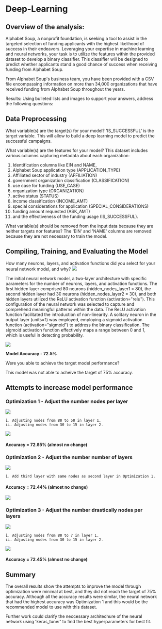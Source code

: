 # Deep-Learning

## Overview of the analysis: 

Alphabet Soup, a nonprofit foundation, is seeking a tool to assist in the targeted selection of funding applicants with the highest likelihood of success in their endeavors. Leveraging your expertise in machine learning and neural networks, your task is to utilize the features within the provided dataset to develop a binary classifier. This classifier will be designed to predict whether applicants stand a good chance of success when receiving funding from Alphabet Soup.

From Alphabet Soup's business team, you have been provided with a CSV file encompassing information on more than 34,000 organizations that have received funding from Alphabet Soup throughout the years. 

Results: Using bulleted lists and images to support your answers, address the following questions:

## Data Preprocessing

What variable(s) are the target(s) for your model?
'IS_SUCCESSFUL' is the target variable. This will allow to build a deep learning model to predict the successful campaigns.

What variable(s) are the features for your model?
This dataset includes various columns capturing metadata about each organization:
1. Identification columns like EIN and NAME, 
2. Alphabet Soup application type (APPLICATION_TYPE)
3. Affiliated sector of industry (AFFILIATION)
4. government organization classification (CLASSIFICATION)
5. use case for funding (USE_CASE)
6. organization type (ORGANIZATION)
7. active status (STATUS)
8. income classification (INCOME_AMT)
9. special considerations for application (SPECIAL_CONSIDERATIONS)
10. funding amount requested (ASK_AMT)
11. and the effectiveness of the funding usage (IS_SUCCESSFUL).

What variable(s) should be removed from the input data because they are neither targets nor features?
The 'EIN' and 'NAME' columns are removed because they are not necessary to train the model.


## Compiling, Training, and Evaluating the Model

How many neurons, layers, and activation functions did you select for your neural network model, and why?
![](images/model.png)

The initial neural network model, a two-layer architecture with specific parameters for the number of neurons, layers, and activation functions. The first hidden layer comprised 80 neurons (hidden_nodes_layer1 = 80), the second hidden layer had 30 neurons (hidden_nodes_layer2 = 30), and both hidden layers utilized the ReLU activation function (activation="relu"). This configuration of the neural network was selected to capture and comprehend meaningful patterns within the data. The ReLU activation function facilitated the introduction of non-linearity. A solitary neuron in the output layer (units=1) was employed, employing a sigmoid activation function (activation="sigmoid") to address the binary classification. The sigmoid activation function effectively maps a range between 0 and 1, which is useful in detecting probability.

![](images/model_accuracy.png)

**Model Accuracy - 72.5%**

Were you able to achieve the target model performance?

This model was not able to acheive the target of 75% accuracy.

## Attempts to increase model performance

### Optimization 1 - Adjust the number nodes per layer
![](images/Opt_1.png)

    i. Adjusting nodes from 80 to 50 in layer 1.
    ii. Adjusting nodes from 30 to 15 in layer 2.

![](images/Opt_1_accuracy.png)

#### **Accuracy = 72.65% (almost no change)**

### Optimization 2 - Adjust the number number of layers
![](images/Opt_2.png)

    i. Add third layer with same nodes as second layer in Optimization 1.

#### **Accuracy = 72.44% (almost no change)**

![](images/Opt_2_accuracy.png)

### Optimization 3 - Adjust the number drastically nodes per layers
![](images/Opt_3.png)

    i. Adjusting nodes from 80 to 7 in layer 1.
    ii. Adjusting nodes from 30 to 15 in layer 2.

![](images/Opt_3_accuracy.png)

#### **Accuracy = 72.45% (almost no change)**

## Summary 
The overall results show the attempts to improve the model through optimization were minimal at best, and they did not reach the target of 75% accuracy. Although all the accuracy results were similar, the neural network that had the highest accuracy was Optimization 1 and this would be the recommended model to use with this dataset. 

Further work could clarify the neccessary architechure of the neural network using    'keras_tuner' to find the best hyperparameters for best fit.

